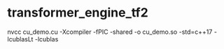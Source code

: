 # transformer_engine_tf2


nvcc cu_demo.cu -Xcompiler -fPIC -shared -o cu_demo.so -std=c++17 -lcublasLt -lcublas
